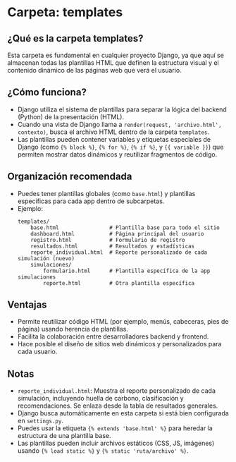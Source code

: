 # Carpeta: templates

## ¿Qué es la carpeta templates?
Esta carpeta es fundamental en cualquier proyecto Django, ya que aquí se almacenan todas las plantillas HTML que definen la estructura visual y el contenido dinámico de las páginas web que verá el usuario.

## ¿Cómo funciona?
- Django utiliza el sistema de plantillas para separar la lógica del backend (Python) de la presentación (HTML).
- Cuando una vista de Django llama a `render(request, 'archivo.html', contexto)`, busca el archivo HTML dentro de la carpeta `templates`.
- Las plantillas pueden contener variables y etiquetas especiales de Django (como `{% block %}`, `{% for %}`, `{% if %}`, y `{{ variable }}`) que permiten mostrar datos dinámicos y reutilizar fragmentos de código.

## Organización recomendada
- Puedes tener plantillas globales (como `base.html`) y plantillas específicas para cada app dentro de subcarpetas.
- Ejemplo:
  ```
  templates/
      base.html                # Plantilla base para todo el sitio
      dashboard.html           # Página principal del usuario
      registro.html            # Formulario de registro
      resultados.html          # Resultados y estadísticas
      reporte_individual.html  # Reporte personalizado de cada simulación (nuevo)
      simulaciones/
          formulario.html      # Plantilla específica de la app simulaciones
          reporte.html         # Otra plantilla específica
  ```

## Ventajas
- Permite reutilizar código HTML (por ejemplo, menús, cabeceras, pies de página) usando herencia de plantillas.
- Facilita la colaboración entre desarrolladores backend y frontend.
- Hace posible el diseño de sitios web dinámicos y personalizados para cada usuario.

## Notas

- `reporte_individual.html`: Muestra el reporte personalizado de cada simulación, incluyendo huella de carbono, clasificación y recomendaciones. Se enlaza desde la tabla de resultados generales.
- Django busca automáticamente en esta carpeta si está bien configurada en `settings.py`.
- Puedes usar la etiqueta `{% extends 'base.html' %}` para heredar la estructura de una plantilla base.
- Las plantillas pueden incluir archivos estáticos (CSS, JS, imágenes) usando `{% load static %}` y `{% static 'ruta/archivo' %}`.
